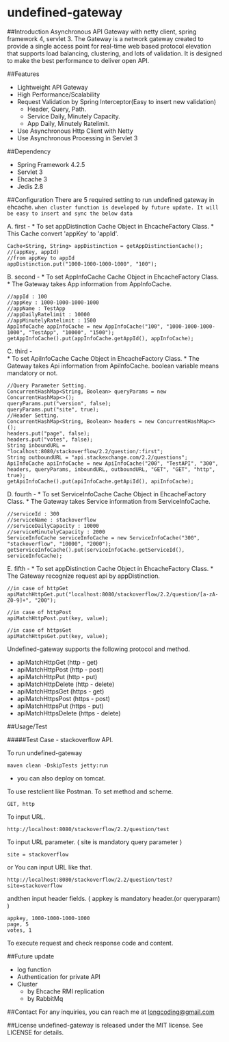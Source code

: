 # undefined-gateway

##Introduction
Asynchronous API Gateway with netty client, spring framework 4, servlet 3.
The Gateway is a network gateway created to provide a single access point for real-time web based protocol elevation that supports load balancing, clustering, and lots of validation. It is designed to make the best performance to deliver open API.

##Features
* Lightweight API Gateway
* High Performance/Scalability
* Request Validation by Spring Interceptor(Easy to insert new validation)
    - Header, Query, Path.
    - Service Daily, Minutely Capacity.
    - App Daily, Minutely Ratelimit.
* Use Asynchronous Http Client with Netty
* Use Asynchronous Processing in Servlet 3

##Dependency
* Spring Framework 4.2.5
* Servlet 3
* Ehcache 3
* Jedis 2.8

##Configuration
There are 5 required setting to run undefined gateway in ehcache. `when cluster function is developed by future update. It will be easy to insert and sync the below data`

A. first - 
    * To set appDistinction Cache Object in EhcacheFactory Class. 
    * This Cache convert 'appKey' to 'appId'. 

    Cache<String, String> appDistinction = getAppDistinctionCache();
    //(appKey, appId)
    //from appKey to appId
    appDistinction.put("1000-1000-1000-1000", "100");

B. second -
    * To set AppInfoCache Cache Object in EhcacheFactory Class.
    * The Gateway takes App information from AppInfoCache.

    //appId : 100
    //appKey : 1000-1000-1000-1000
    //appName : TestApp
    //appDailyRatelimit : 10000
    //appMinutelyRatelimit : 1500
    AppInfoCache appInfoCache = new AppInfoCache("100", "1000-1000-1000-1000", "TestApp", "10000", "1500");
    getAppInfoCache().put(appInfoCache.getAppId(), appInfoCache); 

C. third -  
    * To set ApiInfoCache Cache Object in EhcacheFactory Class.
    * The Gateway takes Api information from ApiInfoCache. boolean variable means mandatory or not.

    //Query Parameter Setting.
    ConcurrentHashMap<String, Boolean> queryParams = new ConcurrentHashMap<>();
    queryParams.put("version", false);
    queryParams.put("site", true);
    //Header Setting.
    ConcurrentHashMap<String, Boolean> headers = new ConcurrentHashMap<>();
    headers.put("page", false);
    headers.put("votes", false);
    String inboundURL = "localhost:8080/stackoverflow/2.2/question/:first";
    String outboundURL = "api.stackexchange.com/2.2/questions";
    ApiInfoCache apiInfoCache = new ApiInfoCache("200", "TestAPI", "300", headers, queryParams, inboundURL, outboundURL, "GET", "GET", "http", true);
    getApiInfoCache().put(apiInfoCache.getApiId(), apiInfoCache);

D. fourth -
    * To set ServiceInfoCache Cache Object in EhcacheFactory Class.
    * The Gateway takes Service information from ServiceInfoCache.

    //serviceId : 300
    //serviceName : stackoverflow
    //serviceDailyCapacity : 10000
    //serviceMinutelyCapacity : 2000
    ServiceInfoCache serviceInfoCache = new ServiceInfoCache("300", "stackoverflow", "10000", "2000");
    getServiceInfoCache().put(serviceInfoCache.getServiceId(), serviceInfoCache);

E. fifth -
    * To set appDistinction Cache Object in EhcacheFactory Class.
    * The Gateway recognize request api by appDistinction.
    
    //in case of httpGet
    apiMatchHttpGet.put("localhost:8080/stackoverflow/2.2/question/[a-zA-Z0-9]+", "200");

    //in case of httpPost
    apiMatchHttpPost.put(key, value);

    //in case of httpsGet
    apiMatchHttpsGet.put(key, value);

Undefined-gateway supports the following protocol and method.

* apiMatchHttpGet (http - get)
* apiMatchHttpPost (http - post)
* apiMatchHttpPut (http - put)
* apiMatchHttpDelete (http - delete)
* apiMatchHttpsGet (https - get)
* apiMatchHttpsPost (https - post)
* apiMatchHttpsPut (https - put)
* apiMatchHttpsDelete (https - delete)

##Usage/Test

#####Test Case - stackoverflow API.

To run undefined-gateway

    maven clean -DskipTests jetty:run

* you can also deploy on tomcat.

To use restclient like Postman. To set method and scheme.

    GET, http 

To input URL.

    http://localhost:8080/stackoverflow/2.2/question/test

To input URL parameter. ( site is mandatory query parameter )

    site = stackoverflow

or You can input URL like that.

    http://localhost:8080/stackoverflow/2.2/question/test?site=stackoverflow

andthen input header fields. ( appkey is mandatory header.(or queryparam) )

    appkey, 1000-1000-1000-1000
    page, 5
    votes, 1

To execute request and check response code and content.

##Future update
* log function
* Authentication for private API
* Cluster
    - by Ehcache RMI replication
    - by RabbitMq

##Contact
For any inquiries, you can reach me at longcoding@gmail.com

##License
undefined-gateway is released under the MIT license. See LICENSE for details.
